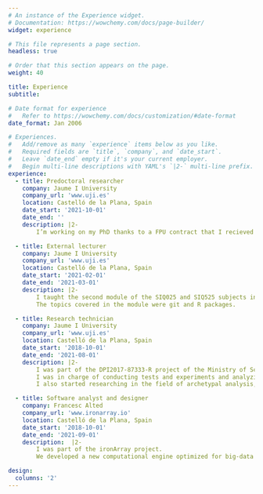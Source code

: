 ```yaml
---
# An instance of the Experience widget.
# Documentation: https://wowchemy.com/docs/page-builder/
widget: experience

# This file represents a page section.
headless: true

# Order that this section appears on the page.
weight: 40

title: Experience
subtitle:

# Date format for experience
#   Refer to https://wowchemy.com/docs/customization/#date-format
date_format: Jan 2006

# Experiences.
#   Add/remove as many `experience` items below as you like.
#   Required fields are `title`, `company`, and `date_start`.
#   Leave `date_end` empty if it's your current employer.
#   Begin multi-line descriptions with YAML's `|2-` multi-line prefix.
experience:
  - title: Predoctoral researcher
    company: Jaume I University
    company_url: 'www.uji.es'
    location: Castelló de la Plana, Spain
    date_start: '2021-10-01'
    date_end: ''
    description: |2-
        I’m working on my PhD thanks to a FPU contract that I recieved from the Spanish Ministry of Universities.

  - title: External lecturer
    company: Jaume I University
    company_url: 'www.uji.es'
    location: Castelló de la Plana, Spain
    date_start: '2021-02-01'
    date_end: '2021-03-01'
    description: |2-
        I taught the second module of the SIQ025 and SIQ525 subjects included in the master’s degree in Computational Mathematics.
        The topics covered in the module were git and R packages.

  - title: Research technician
    company: Jaume I University
    company_url: 'www.uji.es'
    location: Castelló de la Plana, Spain
    date_start: '2018-10-01'
    date_end: '2021-08-01'
    description: |2-
        I was part of the DPI2017-87333-R project of the Ministry of Science, Innovation and Universities of Spain.
        I was in charge of conducting tests and experiments and analyzing the results.
        I also started researching in the field of archetypal analysis, publishing several articles and posters.

  - title: Software analyst and designer
    company: Francesc Alted
    company_url: 'www.ironarray.io'
    location: Castelló de la Plana, Spain
    date_start: '2018-10-01'
    date_end: '2021-09-01'
    description:  |2-
        I was part of the ironArray project.
        We developed a new computational engine optimized for big-data applications.

design:
  columns: '2'
---
```

